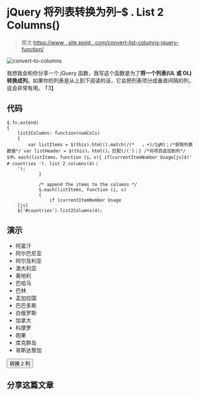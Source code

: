 # jQuery 将列表转换为列–$ . List 2 Columns()

> 原文:[https://www . site point . com/convert-list-columns-jquery-function/](https://www.sitepoint.com/convert-list-columns-jquery-function/)

![convert-to-columns](../Images/85eda9cbb5c05331fda083419a8b8790.png "convert-to-columns")

我想我会和你分享一个 jQuery 函数，我写这个函数是为了**将一个列表(UL 或 OL)转换成列**。如果你的列表是从上到下阅读的话，它会把列表项分成垂直间隔的列，这会非常有用。
T3】

## 代码

```
$.fn.extend(
{
    list2Columns: function(numCols)
    {
        var listItems = $(this).html().match(/(*   。+)/IgM)；/*获取列表数据*/ var listHeader = $(this)。html()。匹配(/(')；} /*将项目追加到列*/ $中。each(listItems，function (i，v){ if(currentItemNumber Usage[js]$(' # countries '). list 2 columns(4)；
    ');
            }

            /* append the items to the columns */
            $.each(listItems, function (i, v)
            {
                if (currentItemNumber Usage
    [js]
    $('#countries').list2Columns(4);
```

## 演示

*   阿富汗
*   阿尔巴尼亚
*   阿尔及利亚
*   澳大利亚
*   奥地利
*   巴哈马
*   巴林
*   孟加拉国
*   巴巴多斯
*   白俄罗斯
*   加拿大
*   科摩罗
*   刚果
*   库克群岛
*   哥斯达黎加

<button id="convert-list-btn">转换 2 列</button>

## 分享这篇文章